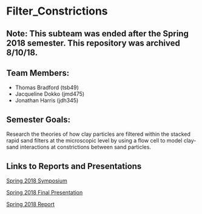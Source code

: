 # Filter_Constrictions

## Note: This subteam was ended after the Spring 2018 semester.  This repository was archived 8/10/18.

## Team Members:
* Thomas Bradford (tsb49)
* Jacqueline Dokko (jmd475)
* Jonathan Harris (jdh345)

## Semester Goals:
Research the theories of how clay particles are filtered within the stacked rapid sand filters at the microscopic level by using a flow cell to model clay-sand interactions at constrictions between sand particles.

## Links to Reports and Presentations

[Spring 2018 Symposium](https://docs.google.com/presentation/d/1c1lRsZhYYPAB5NYBFH0gQv4Ylkz66K7wEdJKaPA-8jc/edit#slide=id.g1111d7c42e_0_48)

[Spring 2018 Final Presentation](https://docs.google.com/presentation/d/1SmW_8gj40ZXQPS4CQw1HU99L92WIwFwOm_jnZOzYv0g/edit?usp=sharing)

[Spring 2018 Report](https://github.com/AguaClara/filter-constrictions/blob/master/Reports_Tutorials/FinalReport.md)
